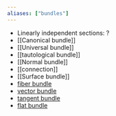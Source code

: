```yaml
---
aliases: ["bundles"]
---
```


- Linearly independent sections: ?
- [[Canonical bundle]] 
- [[Universal bundle]]
- [[tautological bundle]]
- [[Normal bundle]]
- [[connection]]
- [[Surface bundle]]
- [fiber bundle](fiber%20bundle.md)
- [vector bundle](vector%20bundles.md)
- [tangent bundle](tangent%20bundle)
- [flat bundle](flat%20bundle)
